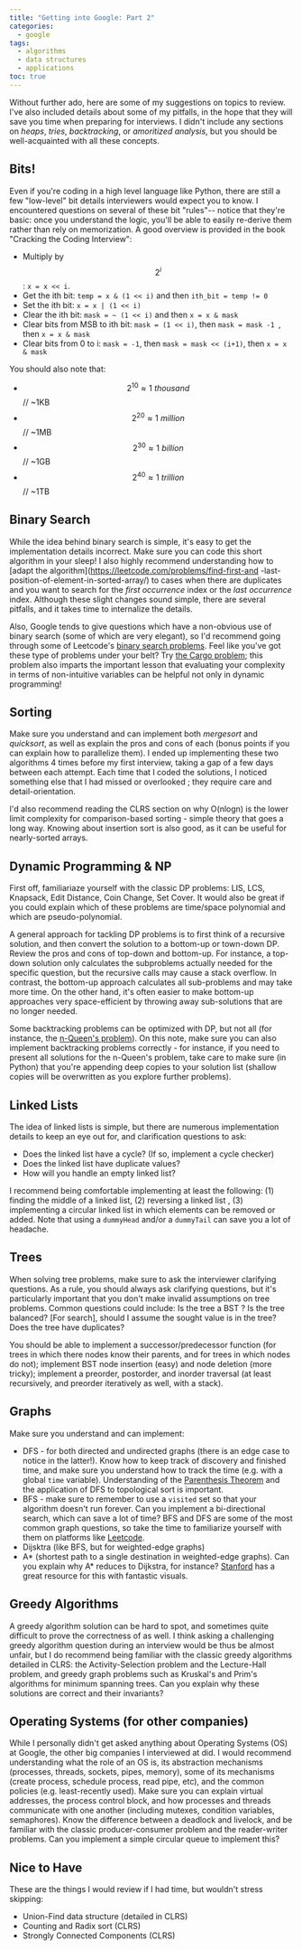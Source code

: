 ```yaml
---
title: "Getting into Google: Part 2"
categories:
  - google
tags:
  - algorithms
  - data structures
  - applications
toc: true
---
```


<!-- TODO: add this in default layout -->
<script type="text/javascript" src="http://cdn.mathjax.org/mathjax/latest/MathJax.js?config=TeX-AMS-MML_HTMLorMML"></script>

Without further ado, here are some of my suggestions on topics to review. I've also included details about some of my pitfalls, in the hope that they will save you time when preparing for interviews. I didn't include any sections on _heaps_, _tries_, _backtracking_, or _amoritized analysis_, but you should be well-acquainted with all these concepts.

## Bits!

Even if you're coding in a high level language like Python, there are still a few "low-level" bit details interviewers would expect you
to know. I encountered questions on several of these bit "rules"-- notice that they're basic: once you understand the logic, you'll be able to easily re-derive them rather than rely on memorization. A good overview is provided in the book "Cracking the Coding
Interview":

- Multiply by $$2^i$$: `x = x << i`.
- Get the ith bit: `temp = x & (1 << i)` and then `ith_bit = temp != 0`
- Set the ith bit: `x = x | (1 << i)`
- Clear the ith bit: `mask = ~ (1 << i)` and then `x = x & mask`
- Clear bits from MSB to ith bit: `mask = (1 << i)`, then `mask = mask -1 `, then `x = x & mask`
- Clear bits from 0 to i: `mask = -1`, then `mask = mask << (i+1)`, then `x = x & mask`

You should also note that:

- $$2^{10} \approx 1\:thousand$$ // ~1KB
- $$2^{20} \approx 1\:million$$ // ~1MB
- $$2^{30} \approx 1\:billion$$ // ~1GB
- $$2^{40} \approx 1\:trillion$$ // ~1TB

## Binary Search

While the idea behind binary search is simple, it's easy to get the implementation details incorrect. Make sure you can code this short
algorithm in your sleep! I also highly recommend understanding how to [adapt the algorithm](https://leetcode.com/problems/find-first-and
-last-position-of-element-in-sorted-array/) to cases when there are duplicates and you want to search for the _first occurrence_ index
or the _last occurrence_ index. Although these slight changes sound simple, there are several pitfalls, and it takes
time to internalize the
details.

Also, Google tends to give questions which have a non-obvious use of binary search (some of which are very elegant), so I'd recommend
going through some of Leetcode's [binary search problems](https://leetcode.com/tag/binary-search/). Feel like you've got these type of
problems under your belt? Try [the Cargo problem](https://www.youtube.com/watch?v=EWhSL4excWI); this problem also imparts the important
lesson that evaluating your complexity in terms of non-intuitive variables can be helpful not only in dynamic programming!

## Sorting

Make sure you understand and can implement both _mergesort_ and _quicksort_, as well as explain the pros and cons of each (bonus points
if you can explain how to parallelize them). I ended up implementing these two algorithms 4 times before my first interview, taking a gap
of a few days between each attempt. Each time that I coded the solutions, I noticed something else that I had missed or overlooked
; they require care and detail-orientation.

I'd also recommend reading the CLRS section on why O(nlogn) is the lower limit complexity for comparison-based sorting - simple theory that goes a long way. Knowing about insertion sort is also good, as it can be useful for nearly-sorted arrays.

## Dynamic Programming & NP

First off, familiariaze yourself with the classic DP problems: LIS, LCS, Knapsack, Edit Distance, Coin Change, Set Cover. It would
also be great if you could explain which of these problems are time/space polynomial and which are pseudo-polynomial.

A general approach for tackling DP problems is to first think of a recursive solution, and then convert the solution to a bottom-up or
town-down DP. Review the pros and cons of top-down and bottom-up. For instance, a top-down solution only calculates the
subproblems actually needed for the specific question, but the recursive calls may cause a stack overflow. In contrast, the
bottom-up approach calculates all sub-problems and may take more time. On the other hand, it's often easier to make bottom-up
approaches very space-efficient by throwing away sub-solutions that are no longer needed.

Some backtracking problems can be optimized with DP, but not all (for instance, the [n-Queen's problem](https://en.wikipedia.org/wiki/Eight_queens_puzzle)). On this note, make sure you can also implement backtracking problems correctly - for instance, if you need to present all solutions for the n-Queen's problem, take care to make sure (in Python) that you're appending deep copies to your solution list (shallow copies will be overwritten as you explore further problems).

## Linked Lists

The idea of linked lists is simple, but there are numerous implementation details to keep an eye out for, and clarification questions to ask:

- Does the linked list have a cycle? (If so, implement a cycle checker)
- Does the linked list have duplicate values?
- How will you handle an empty linked list?

I recommend being comfortable implementing at least the following: (1) finding the middle of a linked list, (2) reversing a linked list
, (3) implementing a circular linked list in which elements can be removed or added. Note that using a `dummyHead` and/or a `dummyTail` can save you a lot of headache.

## Trees

When solving tree problems, make sure to ask the interviewer clarifying questions. As a rule, you should always ask clarifying questions, but
it's particularly important that you don't make invalid assumptions on tree problems. Common questions could include: Is the tree a BST
? Is the tree balanced? \[For search], should I assume the sought value is in the tree? Does the tree have duplicates?

You should be able to implement a successor/predecessor function (for trees in which there nodes know their parents, and for trees in
which nodes do not); implement BST node insertion (easy) and node deletion (more tricky); implement a preorder, postorder, and
inorder traversal (at least recursively, and preorder iteratively as well, with a stack).

## Graphs

Make sure you understand and can implement:

- DFS - for both directed and undirected graphs (there is an edge case to notice in the latter!). Know how to keep track of discovery and finished time, and make sure you understand how to track the time (e.g. with a global `time` variable). Understanding of the [Parenthesis Theorem](https://web.stanford.edu/class/archive/cs/cs161/cs161.1168/lecture11.pdf) and the application of DFS to topological sort is important.
- BFS - make sure to remember to use a `visited` set so that your algorithm doesn't run forever. Can you implement a bi-directional search, which can save a lot of time? BFS and DFS are some of the most common graph questions, so take the time to familiarize yourself with them on platforms like [Leetcode](www.leetcode.com).
- Dijsktra (like BFS, but for weighted-edge graphs)
- A* (shortest path to a single destination in weighted-edge graphs). Can you explain why A* reduces to Dijkstra, for instance? [Stanford](http://theory.stanford.edu/~amitp/GameProgramming/) has a great resource for this with fantastic visuals.

## Greedy Algorithms

A greedy algorithm solution can be hard to spot, and sometimes quite difficult to prove the correctness of as well. I think asking a
challenging
greedy
algorithm question during an interview would be thus be almost unfair, but I do recommend being familiar with the
classic
greedy algorithms
detailed in CLRS: the Activity-Selection problem and the Lecture-Hall problem, and greedy graph problems such as Kruskal's and Prim's
algorithms for minimum spanning trees. Can you explain why these solutions are correct and their invariants?

## Operating Systems (for other companies)

While I personally didn't get asked anything about Operating Systems (OS) at Google, the other big companies I interviewed at did. I would recommend understanding what the role of an OS is, its abstraction mechanisms (processes, threads, sockets, pipes, memory), some of its mechanisms (create process, schedule process, read pipe, etc), and the common policies (e.g. least-recently used). Make sure you can explain virtual addresses, the process control block, and how processes and threads communicate with one another (including mutexes, condition variables, semaphores). Know the difference between a deadlock and livelock, and be familiar with the classic producer-consumer problem and the reader-writer problems. Can you implement a simple circular queue to implement this?

## Nice to Have

These are the things I would review if I had time, but wouldn't stress skipping:

- Union-Find data structure (detailed in CLRS)
- Counting and Radix sort (CLRS)
- Strongly Connected Components (CLRS)
